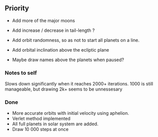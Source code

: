 ## Priority 
* Add more of the major moons
* Add increase / decrease in tail-length ?

* Add orbit randomness, so as not to start all planets on a line.
* Add orbital inclination above the ecliptic plane
* Maybe draw names above the planets when paused?



### Notes to self
Slows down significantly when it reaches 2000+ iterations. 1000 is still manageable, but drawing 2k+ seems to be unnessesary


### Done
* More accurate orbits with initial velocity using aphelion.
* Verlet method implemented
* All full planets in solar system are added.
* Draw 10 000 steps at once
